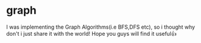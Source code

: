 # graph
I was implementing the Graph Algorithms(i.e BFS,DFS etc), so i thought why don't i just share it with the world!
Hope you guys will find it useful👍
